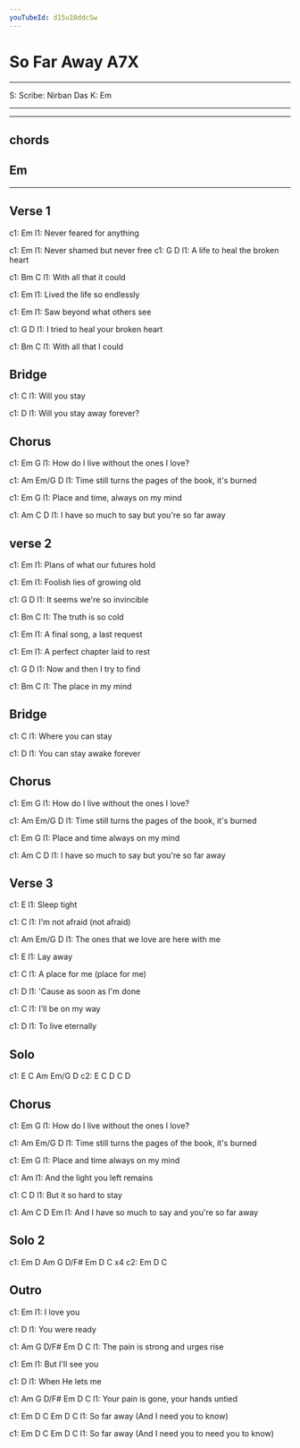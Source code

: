```yaml
---
youTubeId: d15u10ddcSw
---
```


# So Far Away A7X


---
S: Scribe: Nirban Das
K: Em

---

---
## chords
##   Em

---



## Verse 1
c1: Em
l1: Never feared for anything

c1: Em
l1: Never shamed but never free
c1: G                D
l1: A life to heal the broken heart

c1:     Bm          C
l1: With all that it could
 
c1: Em
l1: Lived the life so endlessly

c1: Em
l1: Saw beyond what others see

c1:   G                  D
l1: I tried to heal your broken heart

c1:      Bm         C
l1: With all that I could
 
 
## Bridge
 
c1: C
l1: Will you stay

c1: D
l1: Will you stay away forever?

## Chorus
 
c1: Em                        G
l1: How do I live without the ones I love?

c1: Am                                Em/G       D
l1: Time still turns the pages of the book, it's burned

c1: Em                     G
l1: Place and time, always on my mind

c1:   Am                                C    D
l1: I have so much to say but you're so far away
 
## verse 2 
 
c1: Em
l1: Plans of what our futures hold

c1: Em
l1: Foolish lies of growing old

c1:     G              D
l1: It seems we're so invincible

c1:     Bm          C
l1: The truth is so cold

c1: Em
l1: A final song, a last request

c1: Em
l1: A perfect chapter laid to rest

c1: G              D
l1: Now and then I try to find

c1:     Bm          C
l1: The place in my mind

## Bridge

c1: C
l1: Where you can stay

c1: D
l1: You can stay awake forever
 
 
## Chorus
c1: Em                        G
l1: How do I live without the ones I love?

c1: Am                                Em/G         D
l1: Time still turns the pages of the book, it's burned

c1: Em                    G
l1: Place and time always on my mind

c1:   Am                                C     D
l1: I have so much to say but you're so far away
 
## Verse 3
c1: E
l1: Sleep tight

c1:      C
l1: I'm not afraid (not afraid)

c1:     Am                    Em/G         D
l1: The ones that we love are here with me

c1: E
l1: Lay away

c1:   C
l1: A place for me (place for me)

c1:           D
l1: 'Cause as soon as I'm done

c1:            C
l1: I'll be on my way

c1:     D
l1: To live eternally
 
## Solo
c1: E  C  Am  Em/G  D
c2: E  C  D  C  D
 

## Chorus
c1: Em                        G
l1: How do I live without the ones I love?

c1: Am                                Em/G          D
l1: Time still turns the pages of the book, it's burned

c1: Em                    G
l1: Place and time always on my mind

c1:         Am
l1: And the light you left remains

c1:           C         D
l1: But it so hard to stay

c1:       Am                                C     D    Em
l1: And I have so much to say and you're so far away
 
## Solo 2
c1: Em  D  Am  G  D/F#  Em  D  C x4
c2: Em  D  C
 
## Outro
c1: Em
l1: I love you

c1: D
l1: You were ready

c1: Am         G       D/F#       Em    D    C
l1: The pain is strong and urges rise

c1: Em
l1: But I'll see you

c1: D
l1: When He lets me

c1: Am           G          D/F#     Em    D    C
l1: Your pain is gone, your hands untied
 
c1: Em D     C   Em         D             C
l1: So far away      (And I need you to know)

c1: Em D     C   Em         D                    C
l1: So far away      (And I need you to need you to know)


